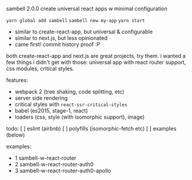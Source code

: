 sambell 2.0.0
create universal react apps w minimal configuration

`yarn global add sambell`
`sambell new my-app`
`yarn start`

- similar to create-react-app, but universal & configurable
- similar to next.js, but less opinionated
- came first! commit history proof :P

both create-react-app and next.js are great projects, try them. i wanted a few things i didn't get with those: universal app with react router support, css modules, critical styles.

features:
- webpack 2 (tree shaking, code splitting, etc)
- server side rendering
- critical styles with `react-ssr-critical-styles`
- babel (es2015, stage-1, react)
- loaders (css, style (with isomorphic support), image)

todo:
[ ] eslint (airbnb)
[ ] polyfills (isomorphic-fetch etc)
[ ] examples (below)

examples:
- 1 sambell-w-react-router
- 2 sambell-w-react-router-auth0
- 3 sambell-w-react-router-auth0-apollo

